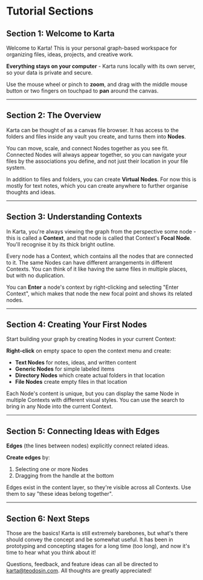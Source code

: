 # Tutorial Sections

## Section 1: Welcome to Karta

Welcome to Karta! This is your personal graph-based workspace for organizing files, ideas, projects, and creative work.

**Everything stays on your computer** - Karta runs locally with its own server, so your data is private and secure.

Use the mouse wheel or pinch to **zoom**, and drag with the middle mouse button or two fingers on touchpad to **pan** around the canvas.

---

## Section 2: The Overview

Karta can be thought of as a canvas file browser. It has access to the folders and files inside any vault you create, and turns them into **Nodes**. 

You can move, scale, and connect Nodes together as you see fit. Connected Nodes will always appear together, so you can navigate your files by the associations you define, and not just their location in your file system.

In addition to files and folders, you can create **Virtual Nodes**. For now this is mostly for text notes, which you can create anywhere to further organise thoughts and ideas. 

---

## Section 3: Understanding Contexts

In Karta, you're always viewing the graph from the perspective some node - this is called a **Context**, and that node is called that Context's **Focal Node**. You'll recognise it by its thick bright outline.

Every node has a Context, which contains all the nodes that are connected to it. The same Nodes can have different arrangements in different Contexts. You can think of it like having the same files in multiple places, but with no duplication. 

You can **Enter** a node's context by right-clicking and selecting "Enter Context", which makes that node the new focal point and shows its related nodes.

---

## Section 4: Creating Your First Nodes

Start building your graph by creating Nodes in your current Context:

**Right-click** on empty space to open the context menu and create:
- **Text Nodes** for notes, ideas, and written content
- **Generic Nodes** for simple labeled items
- **Directory Nodes** which create actual folders in that location
- **File Nodes** create empty files in that location

Each Node's content is unique, but you can display the same Node in multiple Contexts with different visual styles. You can use the search to bring in any Node into the current Context. 

---

## Section 5: Connecting Ideas with Edges

**Edges** (the lines between nodes) explicitly connect related ideas.

**Create edges** by:
1. Selecting one or more Nodes
2. Dragging from the handle at the bottom 

Edges exist in the content layer, so they're visible across all Contexts. Use them to say "these ideas belong together".

---

## Section 6: Next Steps

Those are the basics! Karta is still extremely barebones, but what's there should convey the concept and be somewhat useful. It has been in prototyping and concepting stages for a long time (too long), and now it's time to hear what you think about it!

Questions, feedback, and feature ideas can all be directed to karta@teodosin.com. All thoughts are greatly appreciated!


